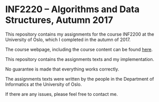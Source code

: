 # INF2220 – Algorithms and Data Structures, Autumn 2017

This repository contains my assignments for the course INF2200 at the University of Oslo, which I completed in the autumn of 2017.

The course webpage, including the course content can be found [here](https://www.uio.no/studier/emner/matnat/ifi/INF2220/index-eng.html).

This repository contains the assignments texts and my implementation.

No guarantee is made that everything works correctly.

The assignments texts were written by the people in the Department of Informatics at the University of Oslo.

If there are any issues, please feel free to contact me. 
